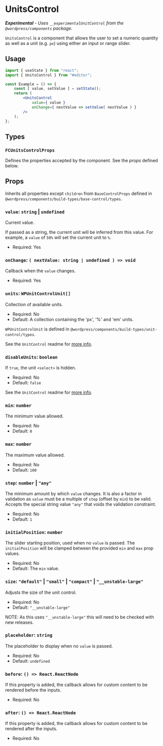 # UnitsControl

***Experimental** - Uses `__experimentalUnitControl` from the `@wordpress/components` package.*

`UnitsControl` is a component that allows the user to set a numeric quantity as well as a unit (e.g. `px`) using either an input or range slider.

## Usage

```jsx
import { useState } from "react";
import { UnitsControl } from "#editor";

const Example = () => {
    const [ value, setValue ] = setState();
    return (
        <UnitsControl
            value={ value }
            onChange={ nextValue => setValue( nextValue ) }
        />
    );
};
```

## Types

### `FCUnitsControlProps`

Defines the properties accepted by the component. See the *props* defined below.

## Props

Inherits all properties except `children` from `BaseControlProps` defined in `@wordpress/components/build-types/base-control/types`. 

### `value`: `string` | `undefined`

Current value.

If passed as a string, the current unit will be inferred from this value.
For example, a `value` of `50%` will set the current unit to `%`.

* Required: Yes

### `onChange`: `( nextValue: string | undefined ) => void`

Callback when the `value` changes.

* Required: Yes

### `units`: `WPUnitControlUnit[]`

Collection of available units.

* Required: No
* Default: A collection containing the 'px', '%' and 'em' units.

`WPUnitControlUnit` is defined in `@wordpress/components/build-types/unit-control/types`.

See the `UnitControl` readme for [more info](https://github.com/WordPress/gutenberg/blob/trunk/packages/components/src/unit-control/README.md#units-wpunitcontrolunit).  


### `disableUnits`: `boolean`

If `true`, the unit `<select>` is hidden.

* Required: No
* Default: `false`

See the `UnitControl` readme for [more info](https://github.com/WordPress/gutenberg/blob/trunk/packages/components/src/unit-control/README.md#disableunits-boolean).

### `min`: `number`

The minimum value allowed.

* Required: No
* Default: `0`

### `max`: `number`

The maximum value allowed.

* Required: No
* Default: `100`

### `step`: `number` | `"any"`

The minimum amount by which `value` changes. It is also a factor in validation as `value` must be a multiple of `step` (offset by `min`) to be valid. Accepts the special string value `"any"` that voids the validation constraint.

* Required: No
* Default: `1`

### `initialPosition`: `number`

The slider starting position, used when no `value` is passed. The `initialPosition` will be clamped between the provided `min` and `max` prop values.

* Required: No
* Default: The `min` value.

### `size`: `"default"` | `"small"` | `"compact"` | `"__unstable-large"`

Adjusts the size of the unit control.

* Required: No
* Default: `"__unstable-large"`

NOTE: As this uses `"__unstable-large"` this will need to be checked with new releases.

### `placeholder`: `string`

The placeholder to display when no `value` is passed.

* Required: No
* Default: `undefined`

### `before`: `() => React.ReactNode`

If this property is added, the callback allows for custom content to be rendered before the inputs.

* Required: No

### `after`: `() => React.ReactNode`

If this property is added, the callback allows for custom content to be rendered after the inputs.

* Required: No